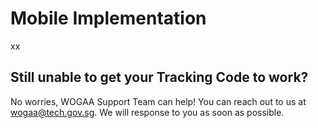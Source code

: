 # Mobile Implementation

xx

## Still unable to get your Tracking Code to work?

No worries, WOGAA Support Team can help! You can reach out to us at wogaa@tech.gov.sg. We will response to you as soon as possible.

